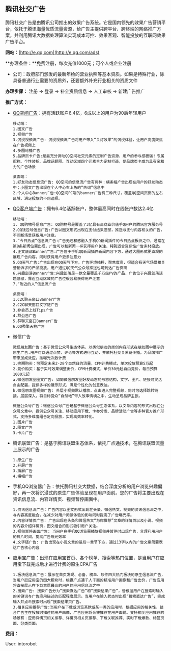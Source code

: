 ## 腾讯社交广告

腾讯社交广告是由腾讯公司推出的效果广告系统。它是国内领先的效果广告营销平台，依托于腾讯海量优质流量资源，给广告主提供跨平台、跨终端的网络推广方案，并利用腾讯大数据处理算法实现成本可控、效果客观、智能投放的互联网效果广告平台。

**网站：**[http://e.qq.com](http://e.qq.com/ads)

**办理条件：**免费注册，每次充值1000元；可个人或企业注册

* 公司：政府部门颁发的最新年检的营业执照等基本资质。如果是特殊行业，除具备普通行业需要的资质外，还要额外补充行业相关的资质文件

**办理步骤：** 注册 -&gt; 登录 -&gt; 补全资质信息 -&gt; 人工审核 -&gt; 新建广告推广

**推广方式：**

* [QQ空间广告](http://e.qq.com/ads/resources/qzone-mobile)：拥有活跃账户6.4亿，6成以上的用户为90后年轻用户

  ```
  移动端：
  1.图文广告
  2.视频广告
  3.沉浸视频流广告: 沉浸视频流广告将用户带入“关灯效果“的沉浸体验，让用户高度聚焦在广告视频上
  4.多图轮播广告
  5.品牌页卡广告:是最充分调动QQ空间社交元素的定制广告资源，用户的参与感极强！专属昵称、个性装扮、品牌话题圈、互动区域四个元素合力定制打造，使品牌页卡成为具有亲和力的广告场景

  桌面端：
  1.好友动态信息流广告: QQ空间的信息流广告有两种：横条幅广告出现在用户的好友动态中；小图文广告出现在个人中心右上角的“热词”信息中
  2.个人中心Banner广告:QQ空间PC端的banner广告有三种尺寸，覆盖QQ空间页面的左右区域，满足投放的不同选择。
  ```

* [QQ客户端广告](http://e.qq.com/ads/resources/qq-mobile)：拥有6.4亿活跃帐户，整体最高同时在线帐户数达2.4亿

  ```
  移动端：
  1. QQ购物号信息广告: QQ购物号是覆盖了3亿具有高商业价值手Q用户的腾讯官方服务号
  2.QQ钱包号信息广告:广告以图文形式出现在支付结果底部，推送与支付内容相关的广告，不间断场景获取用户注意。
  3.“今日热点”信息流广告:广告无违和感融入手机QQ新闻插件的今日热点板块之中，通常在第8条新闻位置出现，广告可以和新闻一样获得用户关注，特别适合资讯性广告素材投放。
  4.正文底部Banner广告:广告位于手机QQ新闻插件新闻内容下方，通过大图形式更直观的展现广告内容，同时获得用户更多注意力
  5.QQ天气广告:广告出现在QQ天气下方，广告环境纯粹，聚焦度高，很适合有天气场景相关营销诉求的产品投放，用户通过QQ天气公众号推送也可到达广告页面
  6.兴趣部落Banner广告:兴趣部落是一款全量覆盖千万级PV的产品，广告位于兴趣部落话题底部，靠近互动区域的广告位很容易获得用户注意
  7.“附近的人”信息流广告

  桌面端：
  1.C2C聊天窗口Banner广告
  2.C2C聊天窗口文字链广告
  3.非会员上线Tips广告
  4.群公告广告
  5.群聊天窗口Banner广告
  6.QQ秀擎天柱广告
  ```

* 微信广告

  ```
  微信朋友圈广告：基于微信公众号生态体系，以类似朋友的原创内容形式在朋友圈中展示的原生广告.用户可以通过点赞、评论等方式进行互动，并依托社交关系链传播，为品牌推广带来加成效应，按曝光次数计费
  1.排期购买：可预定未来2-28个自然日的流量，CPM计费模式，单次投放预算5万起
  2.竞价购买：基于实时效果调整出价，CPM计费模式，单价30元起自由竞价，每日预算1000元起
  a.微信朋友圈图文广告: 如同微信朋友圈好友动态的形态结构，文字、图片、链接可灵活自由配置，提供多样的展示形式，满足个性化的创意表达。
  b.微信朋友圈视频广告: 外层小视频默认播放，点击进入完整视频，同时可选择跳转链接，层层深入，将目标受众“自然地”带入故事情境之中，生动呈现品牌主张。

  微信公众号广告：微信公众号广告是基于微信公众号生态体系，以文章内容的形式出现在公众号文章中，提供公众号关注、移动应用下载、卡券分发、品牌活动广告等多种官方推广形式，支持多维度组合定向投放，实现高效率转化。
  1.图片广告
  2.图文广告
  3.卡片广告
  ```

* 腾讯联盟广告：是基于腾讯联盟生态体系，依托广点通技术，在腾讯联盟流量上展示的广告

  ```
  1.原生广告
  2.开屏广告
  3.插屏广告
  4.横幅广告
  ```

* 手机QQ浏览器广告：依托腾讯社交大数据，结合深度分析的用户浏览兴趣偏好，再一次将沉浸式的原生广告体验呈现在用户面前。您的广告将主要出现在资讯信息流、内容详情页、视频暂停画面中。

  ```
  1.资讯信息流广告：广告内容以图文形式出现在头条、微信热文、视频的资讯信息流之中，与内容高度融合，在减少对用户阅读体验的影响同时提高了广告曝光率。
  2.内容详情页广告: 广告出现在头条和微信热文“为你推荐”文章的详情页以及小说、视频的内容介绍详情页，图文组合的形式吸引用户关注。
  3.视频暂停画面广告: 当用户在手机QQ浏览器播放视频并暂停时出现广告，合理利用用户的碎片时间，提高广告曝光效率
  4.文字链广告: 广告出现在小说文章的最后一章节下方，通过13字以内的广告文案简要表达广告核心内容
  ```

* 应用宝广告：出现在应用宝首页、各个榜单、搜索等热门位置，是当用户在应用宝下载完成后才进行计费的原生CPA广告

  ```
  1.板块信息流广告：展示在首页发现、必备、榜单、软件四大热门板块的原生信息流广告，当用户逛应用宝的四大板块时，根据广点通千人千面的精准用户画像和广告出价，广告应用将直接展示在下载意愿最高的用户的应用信息流之中
  2.搜索广告: 搜索广告分为“搜索直达广告”和“搜索结果广告”，皆根据用户在搜索时输入的关键词与广告应用描述的匹配程度展示。当用户在输入状态时出现“搜索直达广告”，完成输入并点击搜索时出现“搜索结果页广告。
  3.相关应用推荐广告:当用户在下载或浏览某款或某一类的应用时，根据应用的相关性，结合广告主在投放时描述的用户画像，广告应用将会被推荐在用户面前。支持相关应用推荐的场景有：应用详情页相关推荐、详情页相关页推荐、下载关联推荐、实时下载爆款、标签页面、分类页面。
  ```

**费用：**

User: intorobot

